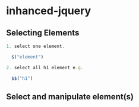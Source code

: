 # inhanced-jquery

##  Selecting Elements
```javascript
1. select one element.

  $("element")

2. select all h1 element e.g.

  $$("h1")
```

## Select and manipulate element(s)

```
